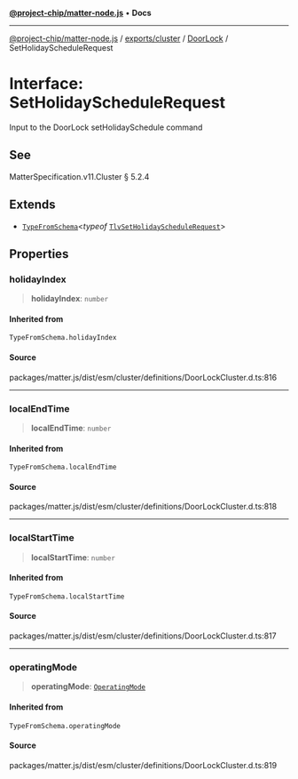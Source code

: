 [**@project-chip/matter-node.js**](../../../../../README.md) • **Docs**

***

[@project-chip/matter-node.js](../../../../../modules.md) / [exports/cluster](../../../README.md) / [DoorLock](../README.md) / SetHolidayScheduleRequest

# Interface: SetHolidayScheduleRequest

Input to the DoorLock setHolidaySchedule command

## See

MatterSpecification.v11.Cluster § 5.2.4

## Extends

- [`TypeFromSchema`](../../../../tlv/README.md#typefromschemas)\<*typeof* [`TlvSetHolidayScheduleRequest`](../README.md#tlvsetholidayschedulerequest)\>

## Properties

### holidayIndex

> **holidayIndex**: `number`

#### Inherited from

`TypeFromSchema.holidayIndex`

#### Source

packages/matter.js/dist/esm/cluster/definitions/DoorLockCluster.d.ts:816

***

### localEndTime

> **localEndTime**: `number`

#### Inherited from

`TypeFromSchema.localEndTime`

#### Source

packages/matter.js/dist/esm/cluster/definitions/DoorLockCluster.d.ts:818

***

### localStartTime

> **localStartTime**: `number`

#### Inherited from

`TypeFromSchema.localStartTime`

#### Source

packages/matter.js/dist/esm/cluster/definitions/DoorLockCluster.d.ts:817

***

### operatingMode

> **operatingMode**: [`OperatingMode`](../enumerations/OperatingMode.md)

#### Inherited from

`TypeFromSchema.operatingMode`

#### Source

packages/matter.js/dist/esm/cluster/definitions/DoorLockCluster.d.ts:819
